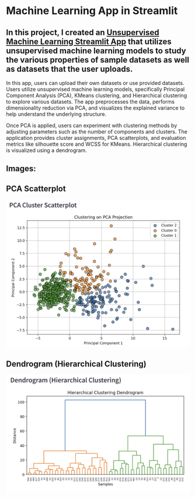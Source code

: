 # Machine Learning App in Streamlit

## In this project, I created an [Unsupervised Machine Learning Streamlit App](charlie11e-evans-data-mlunsupervisedappmlunsupervisedapp-696f3w.streamlit.app/) that utilizes unsupervised machine learning models to study the various properties of sample datasets as well as datasets that the user uploads.

In this app, users can upload their own datasets or use provided datasets. Users utilize unsupervised machine learning models, specifically Principal Component Analysis (PCA), KMeans clustering, and Hierarchical clustering to explore various datasets. The app preprocesses the data, performs dimensionality reduction via PCA, and visualizes the explained variance to help understand the underlying structure.

Once PCA is applied, users can experiment with clustering methods by adjusting parameters such as the number of components and clusters. The application provides cluster assignments, PCA scatterplots, and evaluation metrics like silhouette score and WCSS for KMeans. Hierarchical clustering is visualized using a dendrogram. 

## Images:

## PCA Scatterplot
![PCA Scatterplot](/MLUnsupervisedApp/pca-scatterplot.png)

## Dendrogram (Hierarchical Clustering)
![Dendrogram](/MLUnsupervisedApp/dendrogram.png)
